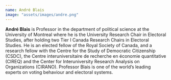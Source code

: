 ```yaml
---
name: André Blais
image: "assets/images/andre.png"
---
```


**André Blais** is Professor in the department of political science at the University of Montreal where he is the University Research Chair in Electoral Studies, after holding two Tier I Canada Research Chairs in Electoral Studies. He is an elected fellow of the Royal Society of Canada, and a research fellow with the Centre for the Study of Democratic Citizenship (CSDC), the Centre interuniversitaire de recherche en économie quantitative (CIREQ) and the Center for Interuniversity Research Analysis on Organizations (CIRANO). Professor Blais is one of the world’s leading experts on voting behaviour and electoral systems.
